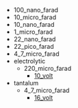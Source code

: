 * 100_nano_farad
* 10_micro_farad
* 10_nano_farad
* 1_micro_farad
* 22_nano_farad
* 22_pico_farad
* 4_7_micro_farad
* electrolytic
  * 220_micro_farad
    * [10_volt](electrolytic/220_micro_farad/10_volt)
* tantalum
  * 4_7_micro_farad
    * [16_volt](tantalum/4_7_micro_farad/16_volt)
